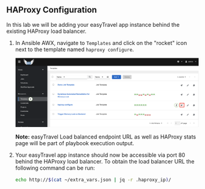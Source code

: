 ## HAProxy Configuration

In this lab we will be adding your easyTravel app instance behind the existing HAProxy load balancer.

1. In Ansible AWX, navigate to `Templates` and click on the "rocket" icon next to the template named `haproxy configure`.

    ![haproxy-template](../../../assets/images/haproxy-template.png)

    **Note:** easyTravel Load balanced endpoint URL as well as HAProxy stats page will be part of playbook execution output.

1. Your easyTravel app instance should now be accessible via port 80 behind the HAProxy load balancer. To obtain the load balancer URL the following command can be run:

    ```bash
    echo http://$(cat ~/extra_vars.json | jq -r .haproxy_ip)/
    ```
